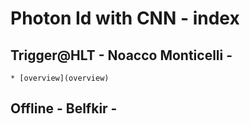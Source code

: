 # Photon Id with CNN - index

## Trigger@HLT - Noacco Monticelli -
    * [overview](overview)

## Offline - Belfkir -


